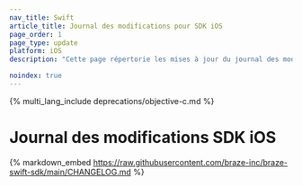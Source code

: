 ```yaml
---
nav_title: Swift
article_title: Journal des modifications pour SDK iOS
page_order: 1
page_type: update
platform: iOS
description: "Cette page répertorie les mises à jour du journal des modifications du SDK Swift pour iOS de Braze."

noindex: true
---
```


{% multi_lang_include deprecations/objective-c.md %}

# Journal des modifications SDK iOS

{% markdown_embed https://raw.githubusercontent.com/braze-inc/braze-swift-sdk/main/CHANGELOG.md %}
